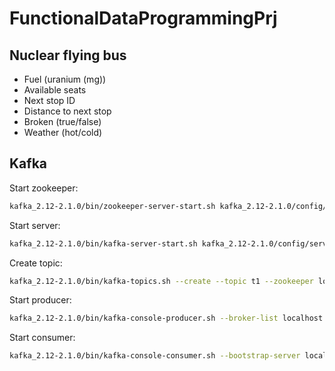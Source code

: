 # FunctionalDataProgrammingPrj

## Nuclear flying bus

* Fuel (uranium (mg))
* Available seats
* Next stop ID
* Distance to next stop
* Broken (true/false)
* Weather (hot/cold)

## Kafka

Start zookeeper:

```bash
kafka_2.12-2.1.0/bin/zookeeper-server-start.sh kafka_2.12-2.1.0/config/zookeeper.properties
```

Start server:

```bash
kafka_2.12-2.1.0/bin/kafka-server-start.sh kafka_2.12-2.1.0/config/server.properties
```

Create topic:

```bash
kafka_2.12-2.1.0/bin/kafka-topics.sh --create --topic t1 --zookeeper localhost:2181 --partitions 3 --replication-factor 1
```

Start producer:

```bash
kafka_2.12-2.1.0/bin/kafka-console-producer.sh --broker-list localhost:9092 --topic t1
```

Start consumer:

```bash
kafka_2.12-2.1.0/bin/kafka-console-consumer.sh --bootstrap-server localhost:9092 --topic t1 --from-beginning
```
